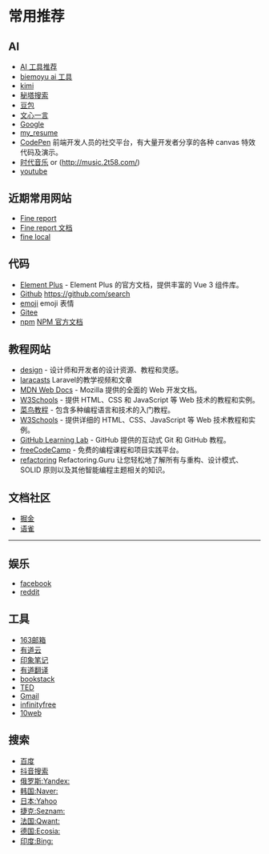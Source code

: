 # 常用推荐
## AI
- [AI 工具推荐](https://openi.cn/) 
- [biemoyu ai 工具](https://biemoyu.com/)
- [kimi](https://kimi.moonshot.cn/) 
- [秘塔搜索](https://metaso.cn/)  
- [豆包](https://www.doubao.com/)
- [文心一言](https://yiyan.baidu.com/)
- [Google](https://www.google.com/) 
- [my_resume](https://zhuxiaoxi1008.github.io/resume/)
- [CodePen](https://codepen.io/) 前端开发人员的社交平台，有大量开发者分享的各种 canvas 特效代码及演示。
- [时代音乐](http://www.78497.com/) or (http://music.2t58.com/)
- [youtube](https://www.youtube.com/results?search_query=%E7%8E%89%E8%B1%86) 
  
## 近期常用网站
- [Fine report](https://www.fanruan.com/finereport/success?key=6eae3841-ac321eef3-313c-66e66cc60721) 
- [Fine report 文档](https://help.fanruan.com/finereport/)
- [fine local](http://localhost:8075/webroot/decision#?activeTab=171aa67f-f564-4812-a43e-c951a0add595)


## 代码
- [Element Plus](https://element-plus.org/) - Element Plus 的官方文档，提供丰富的 Vue 3 组件库。
- [Github](https://github.com/)  https://github.com/search 
- [emoji](https://emojicopy.com/) emoji 表情
- [Gitee](https://gitee.com/zhuxiaoxi1008) 
- [npm](www.npmjs.com) [NPM 官方文档](https://docs.npmjs.com/)

## 教程网站
- [design](https://design.dev/) - 设计师和开发者的设计资源、教程和灵感。
- [laracasts](https://laracasts.com/) Laravel的教学视频和文章
- [MDN Web Docs](https://developer.mozilla.org) - Mozilla 提供的全面的 Web 开发文档。
- [W3Schools](https://www.w3schools.com) - 提供 HTML、CSS 和 JavaScript 等 Web 技术的教程和实例。
- [菜鸟教程](https://www.runoob.com) - 包含多种编程语言和技术的入门教程。
- [W3Schools](https://www.w3schools.com) - 提供详细的 HTML、CSS、JavaScript 等 Web 技术教程和实例。
- [GitHub Learning Lab](https://lab.github.com) - GitHub 提供的互动式 Git 和 GitHub 教程。
- [freeCodeCamp](https://www.freecodecamp.org) - 免费的编程课程和项目实践平台。
- [refactoring](https://refactoring.guru/design-patterns/catalog) Refactoring.Guru 让您轻松地了解所有与重构、设计模式、SOLID 原则以及其他智能编程主题相关的知识。

## 文档社区
- [掘金](https://juejin.cn/) 
- [语雀](https://www.yuque.com/dashboard)  
---

## 娱乐
- [facebook](https://www.facebook.com/)  
- [reddit](https://www.reddit.com/?rdt=52024)

## 工具
- [163邮箱](https://mail.163.com/)
- [有道云](https://note.youdao.com/web) 
- [印象笔记](https://app.yinxiang.com/)
- [有道翻译](https://mobile.youdao.com/) 
- [bookstack](https://www.bookstack.cn/)
- [TED](https://www.ted.com/)
- [Gmail](https://mail.google.com/mail/u/0/#inbox)
- [infinityfree](https://dash.infinityfree.com/accounts/if0_37076589/) 
- [10web](https://10web.io/blog/)

## 搜索
- [百度](https://www.baidu.com/) 
- [抖音搜索](https://www.douyin.com/search)
- [俄罗斯:Yandex:](https://yandex.com) 
- [韩国:Naver:](https://www.naver.com) 
- [日本:Yahoo](https://www.yahoo.co.jp) 
- [捷克:Seznam:](https://www.seznam.cz) 
- [法国:Qwant:](https://www.qwant.com) 
- [德国:Ecosia:](https://www.ecosia.org) 
- [印度:Bing:](https://www.bing.com)



































































































